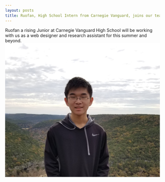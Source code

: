 ```yaml
---
layout: posts
title: Ruofan, High School Intern from Carnegie Vanguard, joins our team
---
```

Ruofan a rising Junior at Carnegie Vanguard High School will be working with us as a web designer and research assistant for this summer and beyond.
<img src="/photos/rliu.jpg">
